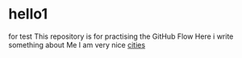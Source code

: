 # hello1
for test
This repository is for practising the GitHub Flow
Here i write something about Me
I am very nice
[cities](/cities/)
